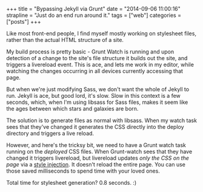 +++
title = "Bypassing Jekyll via Grunt"
date = "2014-09-06 11:00:16"
strapline = "Just do an end run around it."
tags = ["web"]
categories = ["posts"]
+++

Like most front-end people, I find myself mostly working on stylesheet files, rather than the actual HTML structure of a site.

My build process is pretty basic - Grunt Watch is running and upon detection of a change to the site's file structure it builds out the site, and triggers a livereload event. This is ace, and lets me work in my editor, while watching the changes occurring in all devices currently accessing that page.

But when we're just modifying Sass, we don't want the whole of Jekyll to run. Jekyll is ace, but good lord, it's slow. Slow in this context is a few seconds, which, when I'm using libsass for Sass files, makes it seem like the ages between which stars and galaxies are born.

The solution is to generate files as normal with libsass. When my watch task sees that they've changed it generates the CSS directly into the deploy directory and triggers a live reload.

However, and here's the tricksy bit, we need to have a Grunt watch task running on the *deployed* CSS files. When Grunt-watch sees that they have changed it triggers livereload, but livereload updates *only the CSS on the page* via a [style injection](http://css-tricks.com/style-injection-is-for-winners/). It doesn't reload the entire page. You can use those saved milliseconds to spend time with your loved ones.

Total time for stylesheet generation? 0.8 seconds. :)
